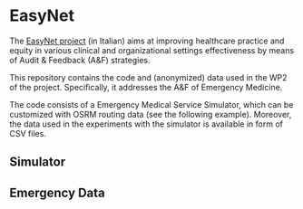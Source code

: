 # EasyNet

The [EasyNet project](https://easy-net.info) (in Italian) aims at improving healthcare practice and equity in various clinical and organizational settings  effectiveness by means of Audit & Feedback (A&F) strategies.

This repository contains the code and (anonymized) data used in the WP2 of the project. Specifically, it addresses the A&F of Emergency Medicine.

The code consists of a Emergency Medical Service Simulator, which can be customized with OSRM routing data (see the following example). Moreover, the data used in the experiments with the simulator is available in form of CSV files.

## Simulator

## Emergency Data
